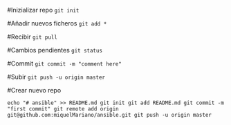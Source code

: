 #Inizializar repo
`git init`

#Añadir nuevos ficheros
`git add *`

#Recibir
`git pull`

#Cambios pendientes
`git status`

#Commit
`git commit -m "comment here"`

#Subir
`git push -u origin master`



#Crear nuevo repo

`echo "# ansible" >> README.md
git init
git add README.md
git commit -m "first commit"
git remote add origin git@github.com:miquelMariano/ansible.git
git push -u origin master`
